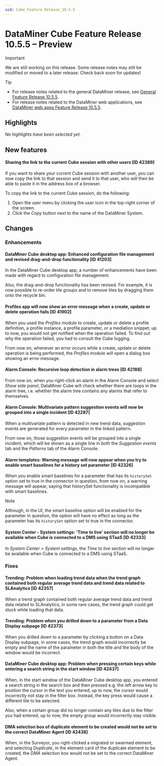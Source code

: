 ```yaml
---
uid: Cube_Feature_Release_10.5.5
---
```


# DataMiner Cube Feature Release 10.5.5 – Preview

> [!IMPORTANT]
> We are still working on this release. Some release notes may still be modified or moved to a later release. Check back soon for updates!

> [!TIP]
>
> - For release notes related to the general DataMiner release, see [General Feature Release 10.5.5](xref:General_Feature_Release_10.5.5).
> - For release notes related to the DataMiner web applications, see [DataMiner web apps Feature Release 10.5.5](xref:Web_apps_Feature_Release_10.5.5).

## Highlights

*No highlights have been selected yet.*

## New features

#### Sharing the link to the current Cube session with other users [ID 42389]

<!-- MR 10.4.0 [CU14] / 10.5.0 [CU2] - FR 10.5.5 -->

If you want to share your current Cube session with another user, you can now copy the link to that session and send it to that user, who will then be able to paste it in the address box of a browser.

To copy the link to the current Cube session, do the following:

1. Open the user menu by clicking the user icon in the top-right corner of the screen.
1. Click the *Copy* button next to the name of the DataMiner System.

## Changes

### Enhancements

#### DataMiner Cube desktop app: Enhanced configuration file management and revised drag-and-drop functionality [ID 41203]

<!-- MR 10.4.0 [CU14] / 10.5.0 [CU2] - FR 10.5.5 -->

In the DataMiner Cube desktop app, a number of enhancements have been made with regard to configuration file management.

Also, the drag-and-drop functionality has been revised. For example, it is now possible to re-order tile groups and to remove tiles by dragging them onto the recycle bin.

#### Profiles app will now show an error message when a create, update or delete operation fails [ID 41902]

<!-- MR 10.4.0 [CU14] / 10.5.0 [CU2] - FR 10.5.5 -->

When you used the *Profiles* module to create, update or delete a profile definition, a profile instance, a profile parameter, or a mediation snippet, up to now, you would not get notified when the operation failed. To find out why the operation failed, you had to consult the Cube logging.

From now on, whenever an error occurs while a create, update or delete operation is being performed, the *Profiles* module will open a dialog box showing an error message.

#### Alarm Console: Recursive loop detection in alarm trees [ID 42188]

<!-- MR 10.4.0 [CU14] / 10.5.0 [CU2] - FR 10.5.5 -->

From now on, when you right-click an alarm in the Alarm Console and select *Show side panel*, DataMiner Cube will check whether there are loops in the alarm tree, i.e. whether the alarm tree contains any alarms that refer to themselves.

#### Alarm Console: Multivariate pattern suggestion events will now be grouped into a single incident [ID 42287]

<!-- MR 10.4.0 [CU14] / 10.5.0 [CU2] - FR 10.5.5 -->

When a multivariate pattern is detected in new trend data, suggestion events are generated for every parameter in the linked pattern.

From now on, those suggestion events will be grouped into a single incident, which will be shown as a single line in both the *Suggestion events* tab and the *Patterns* tab of the Alarm Console.

#### Alarm templates: Warning message will now appear when you try to enable smart baselines for a history set parameter [ID 42326]

<!-- MR 10.4.0 [CU14] / 10.5.0 [CU2] - FR 10.5.5 -->

When you enable smart baselines for a parameter that has its `historySet` option set to true in the connector in question, from now on, a warning message will appear, saying that historySet functionality is incompatible with smart baselines.

> [!NOTE]
> Although, in the UI, the smart baseline option will be enabled for the parameter in question, the option will have no effect as long as the parameter has its `historySet` option set to true in the connector.

#### System Center - System settings: 'Time to live' section will no longer be available when Cube is connected to a DMS using STaaS [ID 42333]

<!-- MR 10.4.0 [CU14] / 10.5.0 [CU2] - FR 10.5.5 -->

In *System Center > System settings*, the *Time to live* section will no longer be available when Cube is connected to a DMS using STaaS.

### Fixes

#### Trending: Problem when loading trend data when the trend graph contained both regular average trend data and trend data related to SLAnalytics [ID 42357]

<!-- MR 10.4.0 [CU14] / 10.5.0 [CU2] - FR 10.5.5 -->

When a trend graph contained both regular average trend data and trend data related to SLAnalytics, in some rare cases, the trend graph could get stuck while loading that data.

#### Trending: Problem when you drilled down to a parameter from a Data Display subpage [ID 42373]

<!-- MR 10.4.0 [CU14] / 10.5.0 [CU2] - FR 10.5.5 -->

When you drilled down to a parameter by clicking a button on a Data Display subpage, in some cases, the trend graph would incorrectly be empty and the name of the parameter in both the title and the body of the window would be incorrect.

#### DataMiner Cube desktop app: Problem when pressing certain keys while entering a search string in the start window [ID 42437]

<!-- MR 10.4.0 [CU14] / 10.5.0 [CU2] - FR 10.5.5 -->

When, in the start window of the DataMiner Cube desktop app, you entered a search string in the search box and then pressed e.g. the left arrow key to position the cursor in the text you entered, up to now, the cursor would incorrectly not stay in the filter box. Instead, the key press would cause a different tile to be selected.

Also, when a certain group did no longer contain any tiles due to the filter you had entered, up to now, the empty group would incorrectly stay visible.

#### DMA selection box of duplicate element to be created would not be set to the correct DataMiner Agent [ID 42438]

<!-- MR 10.4.0 [CU14] / 10.5.0 [CU2] - FR 10.5.5 -->

When, in the Surveyor, you right-clicked a migrated or swarmed element, and selecting *Duplicate*, in the element card of the duplicate element to be created, the *DMA* selection box would not be set to the correct DataMiner Agent.
